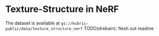 # Texture-Structure in NeRF

The dataset is available at `gs://kubric-public/data/texture_structure_nerf`
TODO(drebain): flesh out readme
